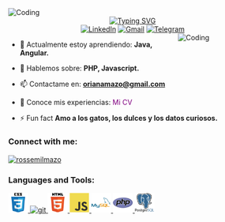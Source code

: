  <img align="right" alt="Coding" width="900" src="https://github.com/OriDango/banner/blob/main/%C2%A1Hola!%20Yo%20soy%20Rossemil%20Oriana.png">

<div>
    <div align=center>
       <a href="https://git.io/typing-svg"><img src="https://readme-typing-svg.herokuapp.com?font=Secular+One&pause=1000&color=961DF7&center=true&width=490&lines=T%C3%A9cnico+Superior+Universitario+en+Inform%C3%A1tica+%F0%9F%8E%93;Developer+%F0%9F%91%A9%E2%80%8D%F0%9F%92%BB" alt="Typing SVG" /></a>
    </div>
    <div align=center>
        <a href="https://www.linkedin.com/in/rossemilmazo/" target="_blank"><img src="https://img.shields.io/badge/LinkedIn-0077B5?style=for-the-badge&logo=linkedin&logoColor=white" alt="LinkedIn" /></a>
        <a href="mailto:orianamazo@gmail.com" target="_blank"><img src="https://img.shields.io/badge/Gmail-D14836?style=for-the-badge&logo=gmail&logoColor=white" alt="Gmail" /></a>
        <a href="https://t.me/Oridango"><img src="https://img.shields.io/badge/Telegram-2CA5E0?style=for-the-badge&logo=telegram&logoColor=white](https://img.shields.io/badge/Telegram-2CA5E0?style=for-the-badge&logo=telegram&logoColor=white)" alt="Telegram" /></a>
    </div>
    <img align="right" alt="Coding" width="160" src="https://github.com/OriDango/banner/blob/main/AvatarOridango.gif">
       
- 🌱 Actualmente estoy aprendiendo: **Java, Angular.**

- 💬 Hablemos sobre: **PHP, Javascript.**

- 📫 Contactame en: **orianamazo@gmail.com**

- 📄 Conoce mis experiencias:
    <a href="https://drive.google.com/file/d/1upRv3mC0bAZP_g2WzftZNcz9DNL0VZ1O/view?usp=drive_link" target="_blank" style="text-decoration: none; color: purple; ">Mi CV</a>

- ⚡ Fun fact **Amo a los gatos, los dulces y los datos curiosos.**
    </div>
   
<h3 align="left">Connect with me:</h3>
<p align="left">
<a href="https://linkedin.com/in/rossemilmazo" target="blank"><img align="center" src="https://raw.githubusercontent.com/rahuldkjain/github-profile-readme-generator/master/src/images/icons/Social/linked-in-alt.svg" alt="rossemilmazo" height="30" width="40" /></a>
</p>

<h3 align="left">Languages and Tools:</h3>
<p align="left"> <a href="https://www.w3schools.com/css/" target="_blank" rel="noreferrer"> <img src="https://raw.githubusercontent.com/devicons/devicon/master/icons/css3/css3-original-wordmark.svg" alt="css3" width="40" height="40"/> </a> <a href="https://git-scm.com/" target="_blank" rel="noreferrer"> <img src="https://www.vectorlogo.zone/logos/git-scm/git-scm-icon.svg" alt="git" width="40" height="40"/> </a> <a href="https://www.w3.org/html/" target="_blank" rel="noreferrer"> <img src="https://raw.githubusercontent.com/devicons/devicon/master/icons/html5/html5-original-wordmark.svg" alt="html5" width="40" height="40"/> </a> <a href="https://developer.mozilla.org/en-US/docs/Web/JavaScript" target="_blank" rel="noreferrer"> <img src="https://raw.githubusercontent.com/devicons/devicon/master/icons/javascript/javascript-original.svg" alt="javascript" width="40" height="40"/> </a> <a href="https://www.mysql.com/" target="_blank" rel="noreferrer"> <img src="https://raw.githubusercontent.com/devicons/devicon/master/icons/mysql/mysql-original-wordmark.svg" alt="mysql" width="40" height="40"/> </a> <a href="https://www.php.net" target="_blank" rel="noreferrer"> <img src="https://raw.githubusercontent.com/devicons/devicon/master/icons/php/php-original.svg" alt="php" width="40" height="40"/> </a> <a href="https://www.postgresql.org" target="_blank" rel="noreferrer"> <img src="https://raw.githubusercontent.com/devicons/devicon/master/icons/postgresql/postgresql-original-wordmark.svg" alt="postgresql" width="40" height="40"/> </a> </p>
